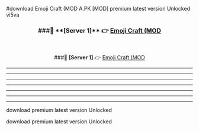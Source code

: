 #download Emoji Craft (MOD A.PK [MOD] premium latest version Unlocked vi5va 



<div align="center">
<h3>###🔹 **[Server 1]** 👉 <a href="https://download1apk.web.app/">Emoji Craft (MOD</a></h3><br>


###🔹 **[Server 1]** 👉 <a href="https://download1apk.web.app/">Emoji Craft (MOD</a></h3>
</div>



----------------------------------------------------------

----------------------------------------------------------

----------------------------------------------------------

----------------------------------------------------------

----------------------------------------------------------

----------------------------------------------------------

----------------------------------------------------------

download premium latest version Unlocked

download premium latest version Unlocked
